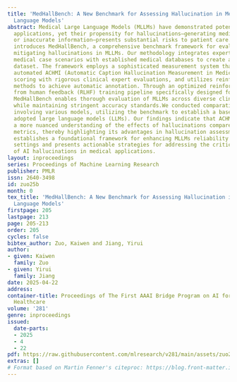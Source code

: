 ```yaml
---
title: 'MedHallBench: A New Benchmark for Assessing Hallucination in Medical Large
  Language Models'
abstract: Medical Large Language Models (MLLMs) have demonstrated potential in healthcare
  applications, yet their propensity for hallucinations—generating medically implausible
  or inaccurate information—presents substantial risks to patient care. This paper
  introduces MedHallBench, a comprehensive benchmark framework for evaluating and
  mitigating hallucinations in MLLMs. Our methodology integrates expert-validated
  medical case scenarios with established medical databases to create a robust evaluation
  dataset. The framework employs a sophisticated measurement system that combines
  automated ACHMI (Automatic Caption Hallucination Measurement in Medical Imaging)
  scoring with rigorous clinical expert evaluations, and utilizes reinforcement learning
  methods to achieve automatic annotation. Through an optimized reinforcement learning
  from human feedback (RLHF) training pipeline specifically designed for medical applications,
  MedHallBench enables thorough evaluation of MLLMs across diverse clinical contexts
  while maintaining stringent accuracy standards.We conducted comparative experiments
  involving various models, utilizing the benchmark to establish a baseline for widely
  adopted large language models (LLMs). Our findings indicate that ACHMI provides
  a more nuanced understanding of the effects of hallucinations compared to traditional
  metrics, thereby highlighting its advantages in hallucination assessment. This research
  establishes a foundational framework for enhancing MLLMs reliability in healthcare
  settings and presents actionable strategies for addressing the critical challenge
  of AI hallucinations in medical applications.
layout: inproceedings
series: Proceedings of Machine Learning Research
publisher: PMLR
issn: 2640-3498
id: zuo25b
month: 0
tex_title: 'MedHallBench: A New Benchmark for Assessing Hallucination in Medical Large
  Language Models'
firstpage: 205
lastpage: 213
page: 205-213
order: 205
cycles: false
bibtex_author: Zuo, Kaiwen and Jiang, Yirui
author:
- given: Kaiwen
  family: Zuo
- given: Yirui
  family: Jiang
date: 2025-04-22
address:
container-title: Proceedings of The First AAAI Bridge Program on AI for Medicine and
  Healthcare
volume: '281'
genre: inproceedings
issued:
  date-parts:
  - 2025
  - 4
  - 22
pdf: https://raw.githubusercontent.com/mlresearch/v281/main/assets/zuo25b/zuo25b.pdf
extras: []
# Format based on Martin Fenner's citeproc: https://blog.front-matter.io/posts/citeproc-yaml-for-bibliographies/
---
```

